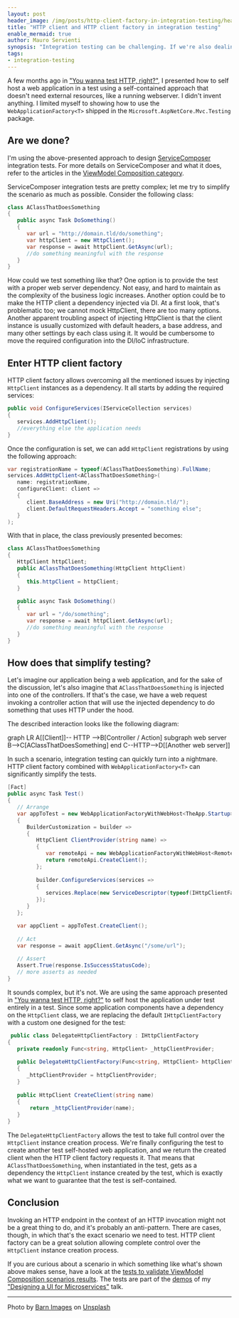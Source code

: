 ```yaml
---
layout: post
header_image: /img/posts/http-client-factory-in-integration-testing/header.jpg
title: "HTTP client and HTTP client factory in integration testing"
enable_mermaid: true
author: Mauro Servienti
synopsis: "Integration testing can be challenging. If we're also dealing with HTTP, it can be a nightmare. HTTP client factory in combination with the Microsoft.AspNetCore.Mvc.Testing package can come to the rescue and save our day."
tags:
- integration-testing
---
```


A few months ago in ["You wanna test HTTP, right?"](https://milestone.topics.it/2021/04/28/you-wanna-test-http.html), I presented how to self host a web application in a test using a self-contained approach that doesn't need external resources, like a running webserver. I didn't invent anything. I limited myself to showing how to use the `WebApplicationFactory<T>` shipped in the `Microsoft.AspNetCore.Mvc.Testing` package.

## Are we done?

I'm using the above-presented approach to design [ServiceComposer](https://github.com/ServiceComposer/ServiceComposer.AspNetCore) integration tests. For more details on ServiceComposer and what it does, refer to the articles in the [ViewModel Composition category](https://milestone.topics.it/categories/view-model-composition).

ServiceComposer integration tests are pretty complex; let me try to simplify the scenario as much as possible. Consider the following class:

```csharp
class AClassThatDoesSomething
{
   public async Task DoSomething()
   {	 
      var url = "http://domain.tld/do/something";
      var httpClient = new HttpClient();
      var response = await httpClient.GetAsync(url);
      //do something meaningful with the response
   }
}
```

How could we test something like that? One option is to provide the test with a proper web server dependency. Not easy, and hard to maintain as the complexity of the business logic increases. Another option could be to make the HTTP client a dependency injected via DI. At a first look, that's problematic too; we cannot mock HttpClient, there are too many options. Another apparent troubling aspect of injecting HttpClient is that the client instance is usually customized with default headers, a base address, and many other settings by each class using it. It would be cumbersome to move the required configuration into the DI/IoC infrastructure.

## Enter HTTP client factory

HTTP client factory allows overcoming all the mentioned issues by injecting `HttpClient` instances as a dependency. It all starts by adding the required services:

```csharp
public void ConfigureServices(IServiceCollection services)
{
   services.AddHttpClient();
   //everything else the application needs
}
```

Once the configuration is set, we can add `HttpClient` registrations by using the following approach:

```csharp
var registrationName = typeof(AClassThatDoesSomething).FullName;
services.AddHttpClient<AClassThatDoesSomething>(
   name: registrationName,
   configureClient: client =>
   {
      client.BaseAddress = new Uri("http://domain.tld/");
      client.DefaultRequestHeaders.Accept = "something else";
   }
);
```

With that in place, the class previously presented becomes:

```csharp
class AClassThatDoesSomething
{
   HttpClient httpClient;
   public AClassThatDoesSomething(HttpClient httpClient)
   {
      this.httpClient = httpClient;
   }

   public async Task DoSomething()
   {	 
      var url = "/do/something";
      var response = await httpClient.GetAsync(url);
      //do something meaningful with the response
   }
}
```

## How does that simplify testing?

Let's imagine our application being a web application, and for the sake of the discussion, let's also imagine that `AClassThatDoesSomething` is injected into one of the controllers. If that's the case, we have a web request invoking a controller action that will use the injected dependency to do something that uses HTTP under the hood.

The described interaction looks like the following diagram:

<div class="mermaid">
graph LR
   A[[Client]]-- HTTP -->B[Controller / Action]
   subgraph web server
      B-->C[AClassThatDoesSomething]
   end
   C--HTTP-->D[[Another web server]]
</div>

In such a scenario, integration testing can quickly turn into a nightmare. HTTP client factory combined with `WebApplicationFactory<T>` can significantly simplify the tests.

```csharp
[Fact]
public async Task Test()
{
   // Arrange
   var appToTest = new WebApplicationFactoryWithWebHost<TheApp.Startup>
   {
      BuilderCustomization = builder =>
      {
         HttpClient ClientProvider(string name) =>
         {
            var remoteApi = new WebApplicationFactoryWithWebHost<RemoteApi.Startup>();
            return remoteApi.CreateClient();
         };
     
         builder.ConfigureServices(services =>
         {
            services.Replace(new ServiceDescriptor(typeof(IHttpClientFactory), new DelegateHttpClientFactory(ClientProvider)));
         });
      }
   };

   var appClient = appToTest.CreateClient();
     
   // Act
   var response = await appClient.GetAsync("/some/url");
     
   // Assert
   Assert.True(response.IsSuccessStatusCode);    
   // more asserts as needed
}
```

It sounds complex, but it's not. We are using the same approach presented in ["You wanna test HTTP, right?"](https://milestone.topics.it/2021/04/28/you-wanna-test-http.html) to self host the application under test entirely in a test. Since some application components have a dependency on the `HttpClient` class, we are replacing the default `IHttpClientFactory` with a custom one designed for the test:

```csharp
 public class DelegateHttpClientFactory : IHttpClientFactory
{
   private readonly Func<string, HttpClient> _httpClientProvider;
	 
   public DelegateHttpClientFactory(Func<string, HttpClient> httpClientProvider)
   {
      _httpClientProvider = httpClientProvider;
   }
	 
   public HttpClient CreateClient(string name)
   {
       return _httpClientProvider(name);
   }
}
```

The `DelegateHttpClientFactory` allows the test to take full control over the `HttpClient` instance creation process. We're finally configuring the test to create another test self-hosted web application, and we return the created client when the HTTP client factory requests it. That means that `AClassThatDoesSomething`, when instantiated in the test, gets as a dependency the `HttpClient` instance created by the test, which is exactly what we want to guarantee that the test is self-contained.

## Conclusion

Invoking an HTTP endpoint in the context of an HTTP invocation might not be a great thing to do, and it's probably an anti-pattern. There are cases, though, in which that's the exact scenario we need to test. HTTP client factory can be a great solution allowing complete control over the `HttpClient` instance creation process.

If you are curious about a scenario in which something like what's shown above makes sense, have a look at the [tests to validate ViewModel Composition scenarios results](https://github.com/mauroservienti/designing-a-ui-for-microservices-demos/blob/master/ASP.Net%20Core%20API%20Gateway%20-%2001/Composition.Tests/When_calling_composition_gateway.cs). The tests are part of the [demos](https://github.com/mauroservienti/designing-a-ui-for-microservices-demos/) of my ["Designing a UI for Microservices"](https://milestone.topics.it/talks/designing-ui-for-microservices.html) talk.

---

Photo by <a href="https://unsplash.com/@barnimages?utm_source=unsplash&utm_medium=referral&utm_content=creditCopyText">Barn Images</a> on <a href="https://unsplash.com/s/photos/http?utm_source=unsplash&utm_medium=referral&utm_content=creditCopyText">Unsplash</a>
